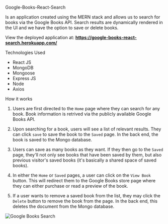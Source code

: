 Google-Books-React-Search

Is an application created using the MERN stack and allows us to search for books via the Google Books API. Search results are dynamically rendered in the UI and we have the option to save or delete books.

View the deployed application at: <b><a href="https://google-books-react-search.herokuapp.com/" target="_blank">https://google-books-react-search.herokuapp.com/</a></b>

 Technologies Used
 - React JS
 - MongoDB
 - Mongoose
 - Express JS
 - Node
 - Axios

 How it works

1. Users are first directed to the `Home` page where they can search for any book. Book information is retrived via the publicly available Google Books API.

2. Upon searching for a book, users will see a list of relevant results. They can click `save` to save the book to the `Saved` page. In the back end, the book is saved to the Mongo database.

3. Users can save as many books as they want. If they then go to the `Saved` page, they'll not only see books that have been saved by them, but also previous visitor's saved books (it's basically a shared space of saved books).

4. In either the `Home` or `Saved` pages, a user can click on the `View Book` button. This will redirect them to the Google Books store page where they can either purchase or read a preview of the book.

5. If a user wants to remove a saved book from the list, they may click the `Delete` button to remove the book from the page. In the back end, this deletes the document from the Mongo database.


![Google Books Search](https://user-images.githubusercontent.com/52802240/77485425-55f33b00-6dea-11ea-986c-17e9e4572261.gif)





